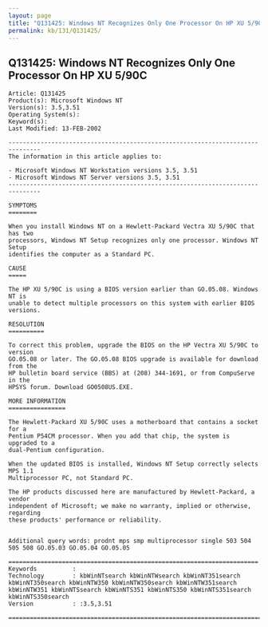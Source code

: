 ```yaml
---
layout: page
title: "Q131425: Windows NT Recognizes Only One Processor On HP XU 5/90C"
permalink: kb/131/Q131425/
---
```


## Q131425: Windows NT Recognizes Only One Processor On HP XU 5/90C

	Article: Q131425
	Product(s): Microsoft Windows NT
	Version(s): 3.5,3.51
	Operating System(s): 
	Keyword(s): 
	Last Modified: 13-FEB-2002
	
	-------------------------------------------------------------------------------
	The information in this article applies to:
	
	- Microsoft Windows NT Workstation versions 3.5, 3.51 
	- Microsoft Windows NT Server versions 3.5, 3.51 
	-------------------------------------------------------------------------------
	
	SYMPTOMS
	========
	
	When you install Windows NT on a Hewlett-Packard Vectra XU 5/90C that has two
	processors, Windows NT Setup recognizes only one processor. Windows NT Setup
	identifies the computer as a Standard PC.
	
	CAUSE
	=====
	
	The HP XU 5/90C is using a BIOS version earlier than GO.05.08. Windows NT is
	unable to detect multiple processors on this system with earlier BIOS versions.
	
	RESOLUTION
	==========
	
	To correct this problem, upgrade the BIOS on the HP Vectra XU 5/90C to version
	GO.05.08 or later. The GO.05.08 BIOS upgrade is available for download from the
	HP bulletin board service (BBS) at (208) 344-1691, or from CompuServe in the
	HPSYS forum. Download GO0508US.EXE.
	
	MORE INFORMATION
	================
	
	The Hewlett-Packard XU 5/90C uses a motherboard that contains a socket for a
	Pentium P54CM processor. When you add that chip, the system is upgraded to a
	dual-Pentium configuration.
	
	When the updated BIOS is installed, Windows NT Setup correctly selects MPS 1.1
	Multiprocessor PC, not Standard PC.
	
	The HP products discussed here are manufactured by Hewlett-Packard, a vendor
	independent of Microsoft; we make no warranty, implied or otherwise, regarding
	these products' performance or reliability.
	
	
	Additional query words: prodnt mps smp multiprocessor single 503 504 505 508 GO.05.03 GO.05.04 GO.05.05
	
	======================================================================
	Keywords          :  
	Technology        : kbWinNTsearch kbWinNTWsearch kbWinNT351search kbWinNT350search kbWinNTW350 kbWinNTW350search kbWinNTW351search kbWinNTW351 kbWinNTSsearch kbWinNTS351 kbWinNTS350 kbWinNTS351search kbWinNTS350search
	Version           : :3.5,3.51
	
	=============================================================================
	
